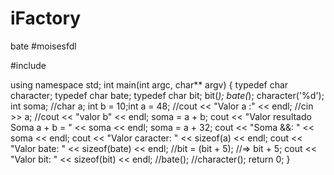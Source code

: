 # iFactory
bate
#moisesfdl

#include <iostream>

using namespace std;
int main(int argc, char** argv)
{
	typedef char character;
	typedef char bate;
	typedef char bit;
	bit(*);
	bate(*); 
	character('%d');
	int soma;
	//char a;
	int b = 10;int a = 48;
	//cout << "Valor a :" << endl;
	//cin >> a;
	//cout << "valor b" << endl;
	soma = a + b;
	cout << "Valor resultado Soma a + b = " << soma << endl;
	soma = a + 32;
	cout << "Soma &&: " << soma << endl;
	cout << "Valor caracter: " << sizeof(a) << endl;
	cout << "Valor bate: " << sizeof(bate) << endl;
	//bit = (bit + 5); //=> bit + 5;
	cout << "Valor bit: " << sizeof(bit) << endl;
	//bate();
	//character();
	return 0;
}
